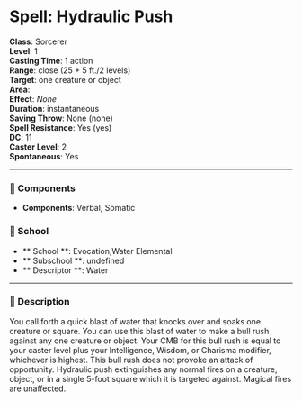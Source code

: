 
# Spell: Hydraulic Push
**Class**: Sorcerer  
**Level**: 1  
**Casting Time**: 1 action  
**Range**: close (25 + 5 ft./2 levels)  
**Target**: one creature or object  
**Area**:   
**Effect**: _None_  
**Duration**: instantaneous  
**Saving Throw**: None (none)  
**Spell Resistance**: Yes (yes)  
**DC**: 11  
**Caster Level**: 2  
**Spontaneous**: Yes

---

### 🔮 Components
- **Components**: Verbal, Somatic

### 🏫 School
- ** School **: Evocation,Water Elemental
- ** Subschool **: undefined
- ** Descriptor **: Water
---

### 📜 Description
You call forth a quick blast of water that knocks over and soaks one creature or square. You can use this blast of water to make a bull rush against any one creature or object. Your CMB for this bull rush is equal to your caster level plus your Intelligence, Wisdom, or Charisma modifier, whichever is highest. This bull rush does not provoke an attack of opportunity. Hydraulic push extinguishes any normal fires on a creature, object, or in a single 5-foot square which it is targeted against. Magical fires are unaffected.
